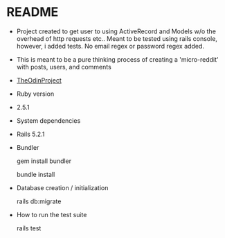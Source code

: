 # README

* Project created to get user to using ActiveRecord and Models w/o the overhead of http requests etc.. Meant to be tested using rails console, however, i added tests. No email regex or password regex added.

* This is meant to be a pure thinking process of creating a 'micro-reddit' with posts, users, and comments

* [TheOdinProject](https://www.theodinproject.com/lessons/building-with-active-record-ruby-on-rails)

* Ruby version
* 2.5.1

* System dependencies
* Rails 5.2.1
* Bundler
    
    gem install bundler

    bundle install

* Database creation / initialization

    rails db:migrate

* How to run the test suite

    rails test

